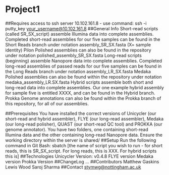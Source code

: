 # Project1
##Requires access to ssh server 10.102.161.8 - use command: ssh -i putty_key your_username@10.102.161.8
##General Info
Short-read scripts (called SR_SX_script) assemble Illumina data into complete assemblies.
Completed short-read assemblies for our five samples can be found in the Short Reads branch under notation assembly_SR_SX.fasta (X= sample identity)
Pilon Polished assemblies can also be found in the repository under notation polished_assembly_SR_SX.fasta
Long-read scripts (beginning) assemble Nanopore data into complete assemblies.
Completed long-read assemblies of passed reads for our five samples can be found in the Long Reads branch under notation assembly_LR_SX.fasta
Medaka Polished assemblies can also be found within the repository under notation medaka_assembly_LR.SX.fasta
Hybrid scripts assemble both short and long-read data into complete assemblies.
Our one example hybrid assembly for sample five is entitled XXXX, and can be found in the Hybrid branch.
Prokka Genome annotations can also be found within the Prokka branch of this repository, for all of our assemblies.


##Prerequisites
You have installed the correct versions of Unicycler (our short-read and hybrid assembler), FLYE (our long-read assembler), Medaka (our long-read polisher), QUAST (our short-read QC tool) and PROKKA (our genome annotator).
You have two folders, one containing short-read Illumina data and the other containing long-read Nanopore data.
Ensure the working directory within the server is shared/
##Setup
Run the following command in Git Bash: sbatch [the name of script you wish to run - for short reads, this is SR_SX_script. For long reads, this is XXX. For hybrid scripts this is]
##Technologies
Unicycler Version: v0.4.8
FLYE version
Medaka version
Prokka Version
##ChangeLog
...
##Contributors
Matthew Gaskins
Lewis Wood
Saroj Sharma
##Contact
stymwg@nottingham.ac.uk
